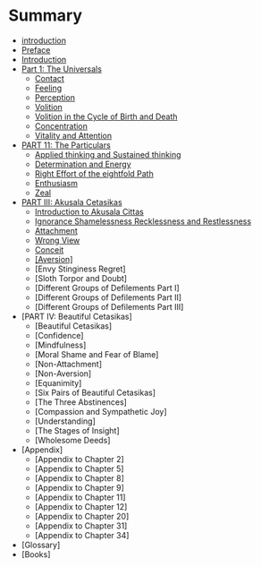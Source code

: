 # Summary

* [introduction](README.md)
* [Preface](preface.md)
* [Introduction](introduction.md)
* [Part 1: The Universals](universals.md)
   * [Contact](contact.md)
   * [Feeling](feeling.md)
   * [Perception](perception.md)
   * [Volition](volition.md)
   * [Volition in the Cycle of Birth and Death](cycle.md)
   * [Concentration](concentration.md)
   * [Vitality and Attention](vitality.md)
* [PART 11: The Particulars](particulars.md)
   * [Applied thinking and Sustained thinking](thinking.md)
   * [Determination and Energy](energy.md)
   * [Right Effort of the eightfold Path](path.md)
   * [Enthusiasm](enthusiasm.md)
   * [Zeal](zeal.md)
* [PART III: Akusala Cetasikas](akusala.md)
   * [Introduction to Akusala Cittas](akusalintro.md)
   * [Ignorance Shamelessness Recklessness and Restlessness](ignorance.md)
   * [Attachment](attachment.md)
   * [Wrong View](wrong_view.md)
   * [Conceit](conceit.md)
   * [[Aversion]](aversion.md)
   * [Envy Stinginess Regret]
   * [Sloth Torpor and Doubt]
   * [Different Groups of Defilements Part I]
   * [Different Groups of Defilements Part II]
   * [Different Groups of Defilements Part III]
* [PART IV: Beautiful Cetasikas]
   * [Beautiful Cetasikas]
   * [Confidence]
   * [Mindfulness]
   * [Moral Shame and Fear of Blame]
   * [Non-Attachment]
   * [Non-Aversion]
   * [Equanimity]
   * [Six Pairs of Beautiful Cetasikas]
   * [The Three Abstinences]
   * [Compassion and Sympathetic Joy]
   * [Understanding]
   * [The Stages of Insight]
   * [Wholesome Deeds]
* [Appendix]
   * [Appendix to Chapter 2]
   * [Appendix to Chapter 5]
   * [Appendix to Chapter 8]
   * [Appendix to Chapter 9]
   * [Appendix to Chapter 11]
   * [Appendix to Chapter 12]
   * [Appendix to Chapter 20]
   * [Appendix to Chapter 31]
   * [Appendix to Chapter 34]
* [Glossary]
* [Books]

